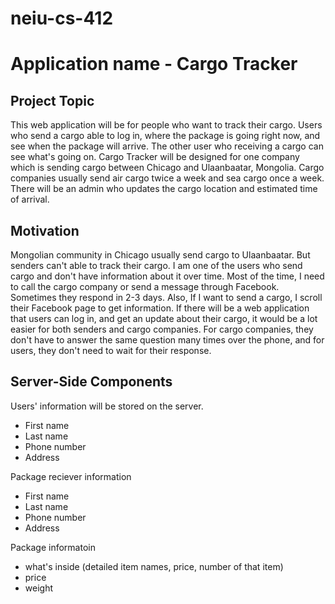# neiu-cs-412
# Application name - Cargo Tracker
## Project Topic 
This web application will be for people who want to track their cargo. Users who send a cargo able to log in, where the package is going right now, and see when the package will arrive. The other user who receiving a cargo can see what's going on. 
Cargo Tracker will be designed for one company which is sending cargo between Chicago and Ulaanbaatar, Mongolia. Cargo companies usually send air cargo twice a week and sea cargo once a week. There will be an admin who updates the cargo location and estimated time of arrival.
## Motivation 
Mongolian community in Chicago usually send cargo to Ulaanbaatar. But senders can't able to track their cargo. I am one of the users who send cargo and don't have information about it over time. Most of the time, I need to call the cargo company or send a message through Facebook. Sometimes they respond in 2-3 days. Also, If I want to send a cargo, I scroll their Facebook page to get information. If there will be a web application that users can log in, and get an update about their cargo, it would be a lot easier for both senders and cargo companies. For cargo companies, they don't have to answer the same question many times over the phone, and for users, they don't need to wait for their response. 
## Server-Side Components
Users' information will be stored on the server. 
- First name
- Last name
- Phone number
- Address

Package reciever information
- First name
- Last name
- Phone number
- Address

Package informatoin
- what's inside (detailed item names, price, number of that item)
- price
- weight
